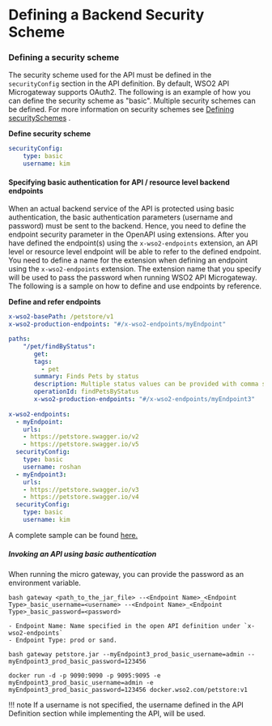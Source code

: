 # Defining a Backend Security Scheme

### Defining a security scheme

The security scheme used for the API must be defined in the `securityConfig` section in the API definition. By default, WSO2 API Microgateway supports OAuth2. The following is an example of how you can define the security scheme as "basic". Multiple security schemes can be defined. For more information on security schemes see [Defining securitySchemes](https://swagger.io/docs/specification/authentication/) .

**Define security scheme**

``` yaml
securityConfig:
    type: basic
    username: kim
```

#### Specifying basic authentication for API / resource level backend endpoints

When an actual backend service of the API is protected using basic authentication, the basic authentication parameters (username and password) must be sent to the backend. Hence, you need to define the endpoint security parameter in the OpenAPI using extensions. After you have defined the endpoint(s) using the `x-wso2-endpoints` extension, an API level or resource level endpoint will be able to refer to the defined endpoint. You need to define a name for the extension when defining an endpoint using the `x-wso2-endpoints` extension. The extension name that you specify will be used to pass the password when running WSO2 API Microgateway. The following is a sample on how to define and use endpoints by reference.

**Define and refer endpoints**

``` yaml
x-wso2-basePath: /petstore/v1
x-wso2-production-endpoints: "#/x-wso2-endpoints/myEndpoint"

paths:
    "/pet/findByStatus":
       get:
       tags:
         - pet
       summary: Finds Pets by status
       description: Multiple status values can be provided with comma separated strings
       operationId: findPetsByStatus
       x-wso2-production-endpoints: "#/x-wso2-endpoints/myEndpoint3"
    
x-wso2-endpoints:
  - myEndpoint:
    urls:
    - https://petstore.swagger.io/v2
    - https://petstore.swagger.io/v5
  securityConfig:
    type: basic
    username: roshan
  - myEndpoint3:
    urls:
    - https://petstore.swagger.io/v3
    - https://petstore.swagger.io/v4
  securityConfig:
    type: basic
    username: kim
```

A complete sample can be found [here.](https://github.com/wso2/product-microgateway/blob/master/samples/endpoint_by_reference_sample.yaml)

##### Invoking an API using basic authentication

When running the micro gateway, you can provide the password as an environment variable.

``` text tab="Format"
bash gateway <path_to_the_jar_file> --<Endpoint Name>_<Endpoint Type>_basic_username=<username> --<Endpoint Name>_<Endpoint Type>_basic_password=<password> 

- Endpoint Name: Name specified in the open API definition under `x-wso2-endpoints`
- Endpoint Type: prod or sand.
```

``` text tab="Example - binary"
bash gateway petstore.jar --myEndpoint3_prod_basic_username=admin --myEndpoint3_prod_basic_password=123456
```
``` text tab="Example - docker"
docker run -d -p 9090:9090 -p 9095:9095 -e myEndpoint3_prod_basic_username=admin -e myEndpoint3_prod_basic_password=123456 docker.wso2.com/petstore:v1
```

!!! note 
    If a username is not specified, the username defined in the API Definition section while implementing the API, will be used.


